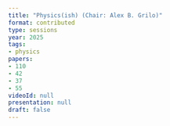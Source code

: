 ```yaml
---
title: "Physics(ish) (Chair: Alex B. Grilo)"
format: contributed
type: sessions
year: 2025
tags:
- physics
papers:
- 110
- 42
- 37
- 55
videoId: null
presentation: null
draft: false
---
```

